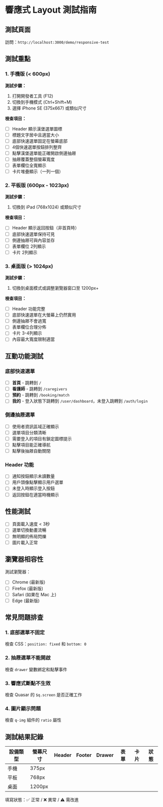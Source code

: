 # 響應式 Layout 測試指南

## 測試頁面

訪問：`http://localhost:3000/demo/responsive-test`

## 測試重點

### 1. 手機版 (< 600px)

**測試步驟：**

1. 打開開發者工具 (F12)
2. 切換到手機模式 (Ctrl+Shift+M)
3. 選擇 iPhone SE (375x667) 或類似尺寸

**檢查項目：**

- [ ] Header 顯示漢堡選單圖標
- [ ] 標題文字居中且適當大小
- [ ] 底部快速選單固定在螢幕底部
- [ ] 4個快速選單按鈕排列整齊
- [ ] 點擊漢堡選單能正確開啟側邊抽屜
- [ ] 抽屜覆蓋整個螢幕寬度
- [ ] 表單欄位全寬顯示
- [ ] 卡片堆疊顯示（一列一個）

### 2. 平板版 (600px - 1023px)

**測試步驟：**

1. 切換到 iPad (768x1024) 或類似尺寸

**檢查項目：**

- [ ] Header 顯示返回按鈕（非首頁時）
- [ ] 底部快速選單保持可見
- [ ] 側邊抽屜可與內容並存
- [ ] 表單欄位 2列顯示
- [ ] 卡片 2列顯示

### 3. 桌面版 (> 1024px)

**測試步驟：**

1. 切換到桌面模式或調整瀏覽器窗口至 1200px+

**檢查項目：**

- [ ] Header 功能完整
- [ ] 底部快速選單在大螢幕上仍然實用
- [ ] 側邊抽屜不會過寬
- [ ] 表單欄位合理分佈
- [ ] 卡片 3-4列顯示
- [ ] 內容最大寬度限制適當

## 互動功能測試

### 底部快速選單

- [ ] **首頁** - 跳轉到 `/`
- [ ] **看護師** - 跳轉到 `/caregivers`
- [ ] **預約** - 跳轉到 `/booking/match`
- [ ] **我的** - 登入狀態下跳轉到 `/user/dashboard`，未登入跳轉到 `/auth/login`

### 側邊抽屜選單

- [ ] 使用者資訊區域正確顯示
- [ ] 選單項目分類清晰
- [ ] 需要登入的項目有鎖定圖標提示
- [ ] 點擊項目能正確導航
- [ ] 點擊後抽屜自動關閉

### Header 功能

- [ ] 通知按鈕顯示未讀數量
- [ ] 用戶頭像點擊顯示用戶選單
- [ ] 未登入時顯示登入按鈕
- [ ] 返回按鈕在適當時機顯示

## 性能測試

- [ ] 頁面載入速度 < 3秒
- [ ] 選單切換動畫流暢
- [ ] 無明顯的佈局閃爍
- [ ] 圖片載入正常

## 瀏覽器相容性

測試瀏覽器：

- [ ] Chrome (最新版)
- [ ] Firefox (最新版)
- [ ] Safari (如果在 Mac 上)
- [ ] Edge (最新版)

## 常見問題排查

### 1. 底部選單不固定

檢查 CSS：`position: fixed` 和 `bottom: 0`

### 2. 抽屜選單不能開啟

檢查 `drawer` 變數綁定和點擊事件

### 3. 響應式斷點不生效

檢查 Quasar 的 `$q.screen` 是否正確工作

### 4. 圖片顯示問題

檢查 `q-img` 組件的 `ratio` 屬性

## 測試結果記錄

| 設備類型 | 螢幕尺寸 | Header | Footer | Drawer | 表單 | 卡片 | 狀態 |
| -------- | -------- | ------ | ------ | ------ | ---- | ---- | ---- |
| 手機     | 375px    |        |        |        |      |      |      |
| 平板     | 768px    |        |        |        |      |      |      |
| 桌面     | 1200px   |        |        |        |      |      |      |

填寫狀態：✅ 正常 / ❌ 異常 / ⚠️ 需改進
